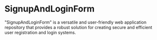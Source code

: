 # SignupAndLoginForm
"SignupAndLoginForm" is a versatile and user-friendly web application repository that provides a robust solution for creating secure and efficient user registration and login systems.
